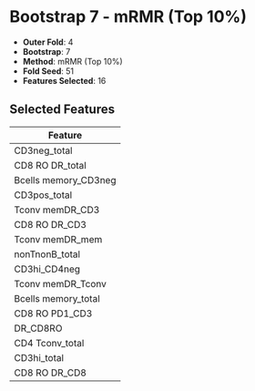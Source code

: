 # Bootstrap 7 - mRMR (Top 10%)

- **Outer Fold**: 4
- **Bootstrap**: 7
- **Method**: mRMR (Top 10%)
- **Fold Seed**: 51
- **Features Selected**: 16

## Selected Features

| Feature |
|---------|
| CD3neg_total |
| CD8 RO DR_total |
| Bcells memory_CD3neg |
| CD3pos_total |
| Tconv memDR_CD3 |
| CD8 RO DR_CD3 |
| Tconv memDR_mem |
| nonTnonB_total |
| CD3hi_CD4neg |
| Tconv memDR_Tconv |
| Bcells memory_total |
| CD8 RO PD1_CD3 |
| DR_CD8RO |
| CD4 Tconv_total |
| CD3hi_total |
| CD8 RO DR_CD8 |
